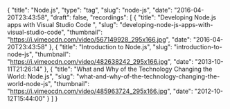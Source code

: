 {
  "title": "Node.js",
  "type": "tag",
  "slug": "node-js",
  "date": "2016-04-20T23:43:58",
  "draft": false,
  "recordings": [
    {
      "title": "Developing Node.js apps with Visual Studio Code ",
      "slug": "developing-node-js-apps-with-visual-studio-code",
      "thumbnail": "https://i.vimeocdn.com/video/567149928_295x166.jpg",
      "date": "2016-04-20T23:43:58"
    },
    {
      "title": "Introduction to Node.js",
      "slug": "introduction-to-node-js",
      "thumbnail": "https://i.vimeocdn.com/video/482638242_295x166.jpg",
      "date": "2013-10-11T21:26:14"
    },
    {
      "title": "What and Why of the Technology Changing the World: Node.js",
      "slug": "what-and-why-of-the-technology-changing-the-world-node-js",
      "thumbnail": "https://i.vimeocdn.com/video/485963724_295x166.jpg",
      "date": "2012-10-12T15:44:00"
    }
  ]
}
